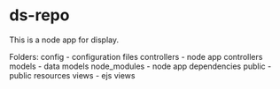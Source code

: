 ds-repo
=======

This is a node app for display.

Folders:
	config 		- configuration files
	controllers	- node app controllers
	models		- data models
	node_modules	- node app dependencies
	public		- public resources
	views		- ejs views
